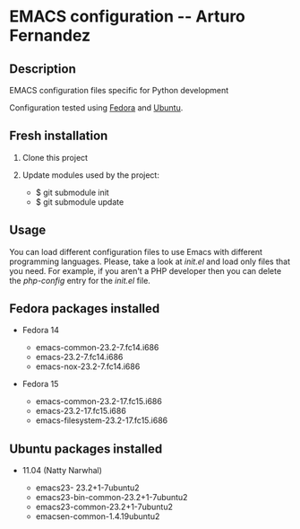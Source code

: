 EMACS configuration --  Arturo Fernandez
===========================================================

Description
-----------

EMACS configuration files specific for Python development

Configuration tested using [Fedora](http://fedoraproject.org) and [Ubuntu](http://www.ubuntu.com).

Fresh installation
------------------

1. Clone this project
2. Update modules used by the project:

    * $ git submodule init
    * $ git submodule update

Usage
-----

You can load different configuration files to use Emacs with different
programming languages. Please, take a look at *init.el* and load only
files that you need. For example, if you aren't a PHP developer then
you can delete the *php-config* entry for the *init.el* file.

Fedora packages installed
-------------------------

* Fedora 14

    * emacs-common-23.2-7.fc14.i686
    * emacs-23.2-7.fc14.i686
    * emacs-nox-23.2-7.fc14.i686

* Fedora 15

    * emacs-common-23.2-17.fc15.i686
    * emacs-23.2-17.fc15.i686
    * emacs-filesystem-23.2-17.fc15.i686

Ubuntu packages installed
-------------------------

* 11.04 (Natty Narwhal)

    * emacs23- 23.2+1-7ubuntu2
    * emacs23-bin-common-23.2+1-7ubuntu2
    * emacs23-common-23.2+1-7ubuntu2
    * emacsen-common-1.4.19ubuntu2
